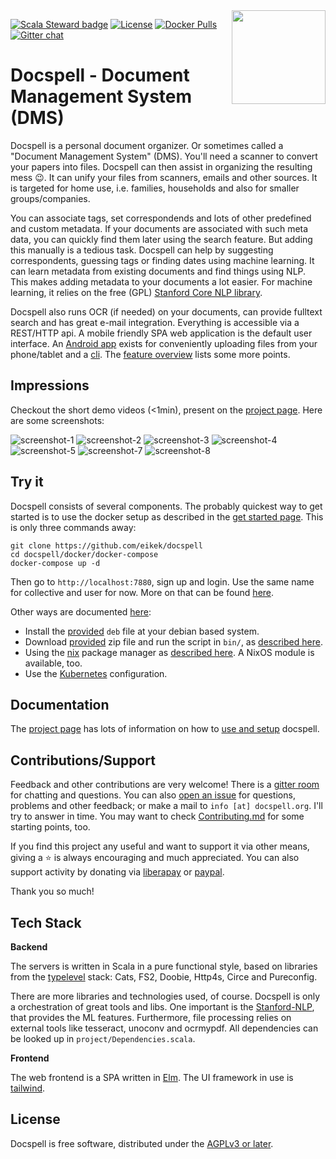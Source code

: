 <img align="right" src="./artwork/logo-only.svg" height="150px" style="padding-left: 20px"/>

[![Scala Steward badge](https://img.shields.io/badge/Scala_Steward-helping-blue.svg?style=for-the-badge&logo=data:image/png;base64,iVBORw0KGgoAAAANSUhEUgAAAA4AAAAQCAMAAAARSr4IAAAAVFBMVEUAAACHjojlOy5NWlrKzcYRKjGFjIbp293YycuLa3pYY2LSqql4f3pCUFTgSjNodYRmcXUsPD/NTTbjRS+2jomhgnzNc223cGvZS0HaSD0XLjbaSjElhIr+AAAAAXRSTlMAQObYZgAAAHlJREFUCNdNyosOwyAIhWHAQS1Vt7a77/3fcxxdmv0xwmckutAR1nkm4ggbyEcg/wWmlGLDAA3oL50xi6fk5ffZ3E2E3QfZDCcCN2YtbEWZt+Drc6u6rlqv7Uk0LdKqqr5rk2UCRXOk0vmQKGfc94nOJyQjouF9H/wCc9gECEYfONoAAAAASUVORK5CYII=)](https://scala-steward.org)
[![License](https://img.shields.io/github/license/eikek/docspell.svg?style=for-the-badge&color=steelblue)](https://github.com/eikek/docspell/blob/master/LICENSE.txt)
[![Docker Pulls](https://img.shields.io/docker/pulls/docspell/restserver?color=steelblue&style=for-the-badge&logo=docker)](https://hub.docker.com/u/docspell)
[![Gitter chat](https://img.shields.io/gitter/room/eikek/docspell?style=for-the-badge&color=steelblue&logo=gitter)](https://gitter.im/eikek/docspell)

# Docspell - Document Management System (DMS)

Docspell is a personal document organizer. Or sometimes called a
"Document Management System" (DMS). You'll need a scanner to convert
your papers into files. Docspell can then assist in organizing the
resulting mess :wink:. It can unify your files from scanners, emails
and other sources. It is targeted for home use, i.e. families,
households and also for smaller groups/companies.

You can associate tags, set correspondends and lots of other
predefined and custom metadata. If your documents are associated with
such meta data, you can quickly find them later using the search
feature. But adding this manually is a tedious task. Docspell can help
by suggesting correspondents, guessing tags or finding dates using
machine learning. It can learn metadata from existing documents and
find things using NLP. This makes adding metadata to your documents a
lot easier. For machine learning, it relies on the free (GPL)
[Stanford Core NLP library](https://github.com/stanfordnlp/CoreNLP).

Docspell also runs OCR (if needed) on your documents, can provide
fulltext search and has great e-mail integration. Everything is
accessible via a REST/HTTP api. A mobile friendly SPA web application
is the default user interface. An [Android
app](https://github.com/docspell/android-client) exists for
conveniently uploading files from your phone/tablet and a
[cli](https://github.com/docspell/dsc). The [feature
overview](https://docspell.org/#feature-selection) lists some more
points.


## Impressions

Checkout the short demo videos (<1min), present on the [project
page](https://docspell.org/#demos). Here are some screenshots:

![screenshot-1](website/site/content/docs/webapp/dashboards-01_dark.png)
![screenshot-2](website/site/content/docs/webapp/docspell-curate-1_dark.png)
![screenshot-3](website/site/content/docs/webapp/custom-fields-03_dark.png)
![screenshot-4](website/site/content/docs/webapp/multiedit-04_dark.png)
![screenshot-5](website/site/content/docs/webapp/mail-item-1.png)
![screenshot-7](website/site/static/screenshots/mobile/Screenshot_2021-02-14-04-small.jpg)
![screenshot-8](website/site/static/screenshots/mobile/Screenshot_2021-02-14-09-small.jpg)

## Try it

Docspell consists of several components. The probably quickest way to
get started is to use the docker setup as described in the [get started
page](https://docspell.org/#get-started). This is only three commands
away:

``` shell
git clone https://github.com/eikek/docspell
cd docspell/docker/docker-compose
docker-compose up -d
```

Then go to `http://localhost:7880`, sign up and login. Use the same
name for collective and user for now. More on that can be found
[here](https://docspell.org/docs/intro/).

Other ways are documented
[here](https://docspell.org/docs/install/quickstart/):

- Install the [provided](https://github.com/eikek/docspell/releases)
  `deb` file at your debian based system.
- Download [provided](https://github.com/eikek/docspell/releases) zip
  file and run the script in `bin/`, as [described
  here](https://docspell.org/docs/install/installing/#download-unpack-run).
- Using the [nix](https://nixos.org/nix) package manager as [described
  here](https://docspell.org/docs/install/installing/#nix). A NixOS
  module is available, too.
- Use the [Kubernetes](./kubernetes/README.md) configuration.


## Documentation

The [project page](https://docspell.org) has lots of information on
how to [use and setup](https://docspell.org/docs) docspell.


## Contributions/Support

Feedback and other contributions are very welcome! There is a [gitter
room](https://gitter.im/eikek/docspell) for chatting and questions.
You can also [open an
issue](https://github.com/eikek/docspell/issues/new) for questions,
problems and other feedback; or make a mail to `info [at]
docspell.org`. I'll try to answer in time. You may want to check
[Contributing.md](Contributing.md) for some starting points, too.

If you find this project any useful and want to support it via other
means, giving a :star: is always encouraging and much appreciated. You
can also support activity by donating via
[liberapay](https://liberapay.com/eikek/) or
[paypal](https://paypal.me/eikek0).

Thank you so much!

## Tech Stack

**Backend**

The servers is written in Scala in a pure functional style, based on
libraries from the [typelevel](https://typelevel.org) stack: Cats,
FS2, Doobie, Http4s, Circe and Pureconfig.

There are more libraries and technologies used, of course. Docspell is
only a orchestration of great tools and libs. One important is the
[Stanford-NLP](https://nlp.stanford.edu/software/), that provides the
ML features. Furthermore, file processing relies on external tools
like tesseract, unoconv and ocrmypdf. All dependencies can be looked
up in `project/Dependencies.scala`.


**Frontend**

The web frontend is a SPA written in [Elm](https://elm-lang.org). The
UI framework in use is [tailwind](https://tailwindcss.com).


## License

Docspell is free software, distributed under the [AGPLv3 or
later](https://spdx.org/licenses/AGPL-3.0-or-later.html).

